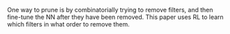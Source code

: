 One way to prune is by combinatorially trying to remove filters, and then fine-tune the NN after they have been removed. This paper uses RL to learn which filters in what order to remove them.

